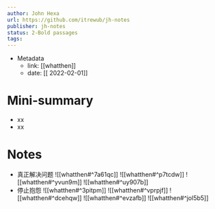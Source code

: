 ```yaml
---
author: John Hexa
url: https://github.com/itrewub/jh-notes
publisher: jh-notes
status: 2-Bold passages
tags: 
---
```

- Metadata
	- link: [[whatthen]]
	- date: [[ 2022-02-01]]
# Mini-summary
- xx
- xx
# Notes
- 真正解决问题
![[whatthen#^7a61qc]]
![[whatthen#^p7tcdw]]
![[whatthen#^yvun9m]]
![[whatthen#^uy907b]]
- 停止抱怨
![[whatthen#^3pitpm]]
![[whatthen#^vprpjf]]
![[whatthen#^dcehqw]]
![[whatthen#^evzafb]]
![[whatthen#^jol5b5]]